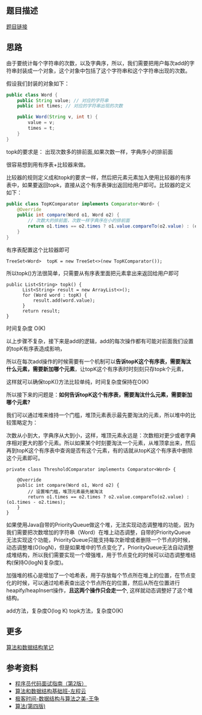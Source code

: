 ## 题目描述

[题目链接](https://www.lintcode.com/problem/550/description)

## 思路

由于要统计每个字符串的次数，以及字典序，所以，我们需要把用户每次add的字符串封装成一个对象，这个对象中包括了这个字符串和这个字符串出现的次数。

假设我们封装的对象如下：

```java
public class Word {
    public String value; // 对应的字符串
    public int times; // 对应的字符串出现的次数

    public Word(String v, int t) {
        value = v;
        times = t;
    }
}
```

topk的要求是： 出现次数多的排前面,如果次数一样，字典序小的排前面

很容易想到用有序表+比较器来做。

比较器的规则定义成和topk的要求一样，然后把元素元素加入使用比较器的有序表中，如果要返回topk，直接从这个有序表弹出返回给用户即可。比较器的定义如下：

```java
public class TopKComparator implements Comparator<Word> {
    @Override
    public int compare(Word o1, Word o2) {
        // 次数大的排前面，次数一样字典序在小的排前面
        return o1.times == o2.times ? o1.value.compareTo(o2.value) : (o2.times - o1.times);
    }
}
```

有序表配置这个比较器即可

```
TreeSet<Word>  topK = new TreeSet<>(new TopKComparator());
```

所以topk()方法很简单，只需要从有序表里面把元素拿出来返回给用户即可

```
public List<String> topk() {
      List<String> result = new ArrayList<>();
      for (Word word : topK) {
          result.add(word.value);
      }
      return result;
}
```

时间复杂度 O(K)

以上步骤不复杂，接下来是add的逻辑，add的每次操作都有可能对前面我们设置的topK有序表造成影响，

所以在每次add操作的时候需要有一个机制可以**告诉topK这个有序表，需要淘汰什么元素，需要新加哪个元素**，让topK这个有序表时时刻刻只存topk个元素，

这样就可以确保topK()方法比较单纯，时间复杂度保持在O(K)

所以接下来的问题是：**如何告诉topK这个有序表，需要淘汰什么元素，需要新加哪个元素?**

我们可以通过堆来维持一个门槛，堆顶元素表示最先要淘汰的元素，所以堆中的比较策略定为：

次数从小到大，字典序从大到小，这样，堆顶元素永远是：次数相对更少或者字典序相对更大的那个元素。所以如果某个时刻要淘汰一个元素，从堆顶拿出来，然后再到topK这个有序表中查询是否有这个元素，有的话就从topK这个有序表中删除这个元素即可。

```
private class ThresholdComparator implements Comparator<Word> {

    @Override
    public int compare(Word o1, Word o2) {
        // 设置堆门槛，堆顶元素最先被淘汰
        return o1.times == o2.times ? o2.value.compareTo(o2.value) : (o1.times - o2.times);
    }
}
```

如果使用Java自带的PriorityQueue做这个堆，无法实现动态调整堆的功能，因为我们需要把次数增加的字符串（Word）在堆上动态调整，自带的PriorityQueue无法实现这个功能，PriorityQueue只能支持每次新增或者删除一个节点的时候，动态调整堆(O(logN)，但是如果堆中的节点变化了，PriorityQueue无法自动调整成堆结构，所以我们需要实现一个增强堆，用于节点变化的时候可以动态调整堆结构(保持O(logN)复杂度)。

加强堆的核心是增加了一个哈希表，用于存放每个节点所在堆上的位置，在节点变化的时候，可以通过哈希表查出这个节点所在的位置，然后从所在位置进行heapify/heapInsert操作，**且这两个操作只会走一个**, 这样就动态调整好了这个堆结构。










add方法，复杂度O(log K)
topk方法，复杂度O(K)

## 更多

[算法和数据结构笔记](https://github.com/GreyZeng/algorithm)

## 参考资料

- [程序员代码面试指南（第2版）](https://book.douban.com/subject/30422021/)
- [算法和数据结构基础班-左程云](https://ke.qq.com/course/2145184)
- [极客时间-数据结构与算法之美-王争](https://time.geekbang.org/column/intro/126)
- [算法(第四版)](https://book.douban.com/subject/19952400/)
